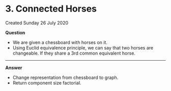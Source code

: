 # 3. Connected Horses
Created Sunday 26 July 2020

**Question**

* We are given a chessboard with horses on it.
* Using Euclid equivalence principle, we can say that two horses are changeable. If they share a 3rd common equivalent horse.


*****

**Answer**

* Change representation from chessboard to graph.
* Return component size factorial.


